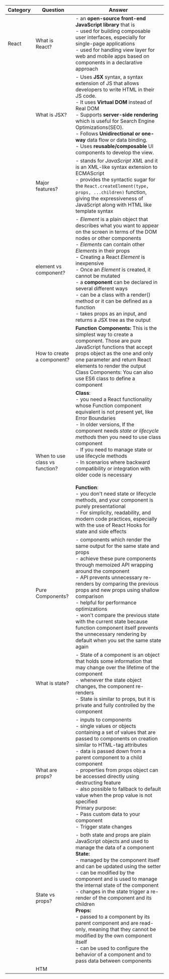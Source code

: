 | Category | Question                       | Answer                                                                                                                                                                                                                                                                                                                                                                                                                                                                                                                                                                                                                                             |
| -------- | ------------------------------ | -------------------------------------------------------------------------------------------------------------------------------------------------------------------------------------------------------------------------------------------------------------------------------------------------------------------------------------------------------------------------------------------------------------------------------------------------------------------------------------------------------------------------------------------------------------------------------------------------------------------------------------------------- |
| React    | What is React?                 | - an **open-source front-end JavaScript library** that is <br>- used for building composable user interfaces, especially for single-page applications<br>- used for handling view layer for web and mobile apps based on components in a declarative approach                                                                                                                                                                                                                                                                                                                                                                                      |
|          | What is JSX?                   | - Uses **JSX** syntax, a syntax extension of JS that allows developers to write HTML in their JS code.<br>- It uses **Virtual DOM** instead of Real DOM<br>- Supports **server-side rendering** which is useful for Search Engine Optimizations(SEO).<br>- Follows **Unidirectional or one-way** data flow or data binding.<br>- Uses **reusable/composable** UI components to develop the view.                                                                                                                                                                                                                                                   |
|          | Major features?                | - stands for _JavaScript XML_ and it is an XML-like syntax extension to ECMAScript<br>- provides the syntactic sugar for the `React.createElement(type, props, ...children)` function, giving the expressiveness of JavaScript along with HTML like template syntax<br>                                                                                                                                                                                                                                                                                                                                                                            |
|          | element vs component?          | - _Element_ is a plain object that describes what you want to appear on the screen in terms of the DOM nodes or other components<br>- _Elements_ can contain other _Elements_ in their props<br>- Creating a React _Element_ is inexpensive<br>- Once an _Element_ is created, it cannot be mutated<br>- a **component** can be declared in several different ways<br>- can be a class with a render() method or it can be defined as a function<br>- takes props as an input, and returns a JSX tree as the output                                                                                                                                |
|          | How to create a component?     | **Function Components:** This is the simplest way to create a component. Those are pure JavaScript functions that accept props object as the one and only one parameter and return React elements to render the output<br>Class Components: You can also use ES6 class to define a component                                                                                                                                                                                                                                                                                                                                                       |
|          | When to use class vs function? | **Class**:<br>- you need a React functionality whose Function component equivalent is not present yet, like Error Boundaries<br>- In older versions, If the component needs _state or lifecycle methods_ then you need to use class component<br>- If you need to manage state or use lifecycle methods<br>- In scenarios where backward compatibility or integration with older code is necessary<br><br>**Function**:<br>- you don't need state or lifecycle methods, and your component is purely presentational<br>- For simplicity, readability, and modern code practices, especially with the use of React Hooks for state and side effects |
|          | Pure Components?               | - components which render the same output for the same state and props<br>- achieve these pure components through memoized API wrapping around the component<br>- API prevents unnecessary re-renders by comparing the previous props and new props using shallow comparison<br>- helpful for performance optimizations<br>- won't compare the previous state with the current state because function component itself prevents the unnecessary rendering by default when you set the same state again                                                                                                                                             |
|          | What is state?                 | - State of a component is an object that holds some information that may change over the lifetime of the component<br>- whenever the state object changes, the component re-renders<br>- State is similar to props, but it is private and fully controlled by the component                                                                                                                                                                                                                                                                                                                                                                        |
|          | What are props?                | - inputs to components<br>- single values or objects containing a set of values that are passed to components on creation similar to HTML-tag attributes<br>- data is passed down from a parent component to a child component<br>- properties from props object can be accessed directly using destructing feature<br>- also possible to fallback to default value when the prop value is not specified<br>Primary purpose:<br>- Pass custom data to your component<br>- Trigger state changes                                                                                                                                                    |
|          | State vs props?                | - both state and props are plain JavaScript objects and used to manage the data of a component<br>**State:**<br>- managed by the component itself and can be updated using the setter<br>- can be modified by the component and is used to manage the internal state of the component<br>- changes in the state trigger a re-render of the component and its children<br>**Props:**<br>- passed to a component by its parent component and are read-only, meaning that they cannot be modified by the own component itself<br>- can be used to configure the behavior of a component and to pass data between components                           |
|          | HTM                            |                                                                                                                                                                                                                                                                                                                                                                                                                                                                                                                                                                                                                                                    |

